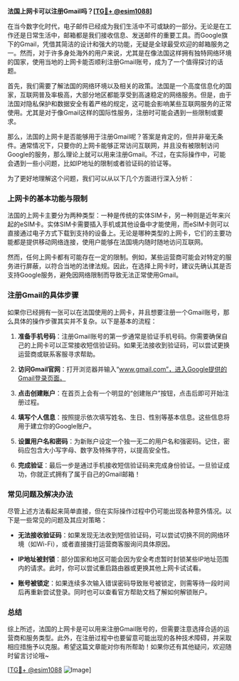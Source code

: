 **法国上网卡可以注册Gmail吗？[[TG💪+ @esim1088](https://t.me/s/esim1088)]**

在当今数字化时代，电子邮件已经成为我们生活中不可或缺的一部分。无论是在工作还是日常生活中，邮箱都是我们接收信息、发送邮件的重要工具。而Google旗下的Gmail，凭借其简洁的设计和强大的功能，无疑是全球最受欢迎的邮箱服务之一。然而，对于许多身处海外的用户来说，尤其是在像法国这样拥有独特网络环境的国家，使用当地的上网卡能否顺利注册Gmail账号，成为了一个值得探讨的话题。

首先，我们需要了解法国的网络环境以及相关的政策。法国是一个高度信息化的国家，互联网普及率极高，大部分地区都能享受到高速稳定的网络服务。但是，由于法国对隐私保护和数据安全有着严格的规定，这可能会影响某些互联网服务的正常使用。尤其是对于像Gmail这样的国际性服务，注册时可能会遇到一些限制或要求。

那么，法国的上网卡是否能够用于注册Gmail呢？答案是肯定的，但并非毫无条件。通常情况下，只要你的上网卡能够正常访问互联网，并且没有被限制访问Google的服务，那么理论上就可以用来注册Gmail。不过，在实际操作中，可能会遇到一些小问题，比如IP地址的限制或者验证码的验证等。

为了更好地理解这个问题，我们可以从以下几个方面进行深入分析：

### 上网卡的基本功能与限制

法国的上网卡主要分为两种类型：一种是传统的实体SIM卡，另一种则是近年来兴起的eSIM卡。实体SIM卡需要插入手机或其他设备中才能使用，而eSIM卡则可以直接通过电子方式下载到支持的设备上。无论是哪种类型的上网卡，它们的主要功能都是提供移动网络连接，使用户能够在法国境内随时随地访问互联网。

然而，任何上网卡都有可能存在一定的限制。例如，某些运营商可能会对特定的服务进行屏蔽，以符合当地的法律法规。因此，在选择上网卡时，建议先确认其是否支持Google服务，避免因网络限制而导致无法正常使用Gmail。

### 注册Gmail的具体步骤

如果你已经拥有一张可以在法国使用的上网卡，并且想要注册一个Gmail账号，那么具体的操作步骤其实并不复杂。以下是基本的流程：

1. **准备手机号码**：注册Gmail账号的第一步通常是验证手机号码。你需要确保自己的上网卡可以正常接收短信验证码。如果无法接收到验证码，可以尝试更换运营商或联系客服寻求帮助。

2. **访问Gmail官网**：打开浏览器并输入“www.gmail.com”，进入Google提供的Gmail登录页面。

3. **点击创建账户**：在首页上会有一个明显的“创建账户”按钮，点击后即可开始注册过程。

4. **填写个人信息**：按照提示依次填写姓名、生日、性别等基本信息。这些信息将用于建立你的Google账户。

5. **设置用户名和密码**：为新账户设定一个独一无二的用户名和强密码。记住，密码应包含大小写字母、数字及特殊字符，以提高安全性。

6. **完成验证**：最后一步是通过手机接收短信验证码来完成身份验证。一旦验证成功，你就正式拥有了属于自己的Gmail邮箱！

### 常见问题及解决办法

尽管上述方法看起来简单直接，但在实际操作过程中仍可能出现各种意外情况。以下是一些常见的问题及其应对策略：

- **无法接收验证码**：如果发现无法收到短信验证码，可以尝试切换不同的网络环境（如Wi-Fi），或者直接拨打运营商客服询问具体原因。
  
- **IP地址被封锁**：部分国家和地区可能会因为安全考虑暂时封锁某些IP地址范围内的请求。此时，你可以尝试重启路由器或更换其他上网卡试试看。

- **账号被锁定**：如果连续多次输入错误密码导致账号被锁定，则需等待一段时间后再重新尝试登录。同时也可以查看官方帮助文档了解如何解锁账户。

### 总结

综上所述，法国的上网卡是可以用来注册Gmail账号的，但需要注意选择合适的运营商和服务类型。此外，在注册过程中也要留意可能出现的各种技术障碍，并采取相应措施予以克服。希望这篇文章能对你有所帮助！如果你还有其他疑问，欢迎随时留言讨论哦~

[[TG💪+ @esim1088](https://t.me/s/esim1088) ![Image](https://i.postimg.cc/4NQfJmqS/Snipaste-2025-05-13-00-14-12.png)]
